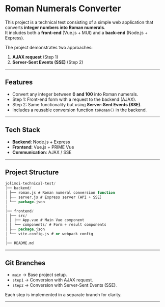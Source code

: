 # Roman Numerals Converter

This project is a technical test consisting of a simple web application that converts **integer numbers into Roman numerals**.  
It includes both a **front-end** (Vue.js + MUI) and a **back-end** (Node.js + Express).  

The project demonstrates two approaches:  
1. **AJAX request** (Step 1)  
2. **Server-Sent Events (SSE)** (Step 2)  

---

## Features
- Convert any integer between **0 and 100** into Roman numerals.  
- Step 1: Front-end form with a request to the backend (AJAX).  
- Step 2: Same functionality but using **Server-Sent Events (SSE)**.  
- Includes a reusable conversion function `toRoman()` in the backend.  

---

## Tech Stack
- **Backend**: Node.js + Express  
- **Frontend**: Vue.js + PRIME Vue  
- **Communication**: AJAX / SSE  

---

## Project Structure
```sql
jolimoi-technical-test/
│── backend/
│ ├── roman.js # Roman numeral conversion function
│ ├── server.js # Express server (API + SSE)
│ └── package.json
│
│── frontend/
│ ├── src/
│ │ ├── App.vue # Main Vue component
│ │ └── components/ # Form + result components
│ ├── package.json
│ └── vite.config.js # or webpack config
│
│── README.md
```
---

## Git Branches
- `main` → Base project setup.  
- `step1` → Conversion with AJAX request.  
- `step2` → Conversion with Server-Sent Events (SSE).  

Each step is implemented in a separate branch for clarity.  

---